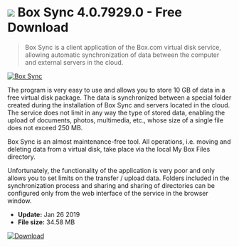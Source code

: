 # ![](https://cdn.softexe.net/static/icon/a/box-sync-9252.png) Box Sync 4.0.7929.0 - Free Download

> Box Sync is a client application of the Box.com virtual disk service, allowing automatic synchronization of data between the computer and external servers in the cloud.

[![Box Sync](https://gallery.dpcdn.pl/imgc/Tools/12265/g_-_420x350_1.5_-_x20131224025144_0.png)](https://softexe.net/win/internet/cloud-storage/box-sync:abeb.html)

The program is very easy to use and allows you to store 10 GB of data in a free virtual disk package. The data is synchronized between a special folder created during the installation of Box Sync and servers located in the cloud. The service does not limit in any way the type of stored data, enabling the upload of documents, photos, multimedia, etc., whose size of a single file does not exceed 250 MB.
 
 Box Sync is an almost maintenance-free tool. All operations, i.e. moving and deleting data from a virtual disk, take place via the local My Box Files directory.
 
 Unfortunately, the functionality of the application is very poor and only allows you to set limits on the transfer / upload data. Folders included in the synchronization process and sharing and sharing of directories can be configured only from the web interface of the service in the browser window.


- **Update:** Jan 26 2019
- **File size:** 34.58 MB

[![Download](https://cdn.softexe.net/static/img/download.png)](https://softexe.net/win/internet/cloud-storage/box-sync:abeb.html)

